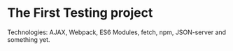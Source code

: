 # The First Testing project

Technologies: AJAX, Webpack, ES6 Modules, fetch, npm, JSON-server and something yet.